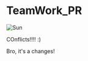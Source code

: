 # TeamWork_PR
![Sun](https://sun9-63.userapi.com/impf/feKfcTJ2RnOeFKTTGfZ9bT_6oCdCSNVlGKaxww/NZq3pRbZZUg.jpg?size=200x0&quality=90&sign=9d316e4f989cdbdfdda40dc8802c4f60&ava=1)

COnflicts!!!! :)

Bro, it's a changes!